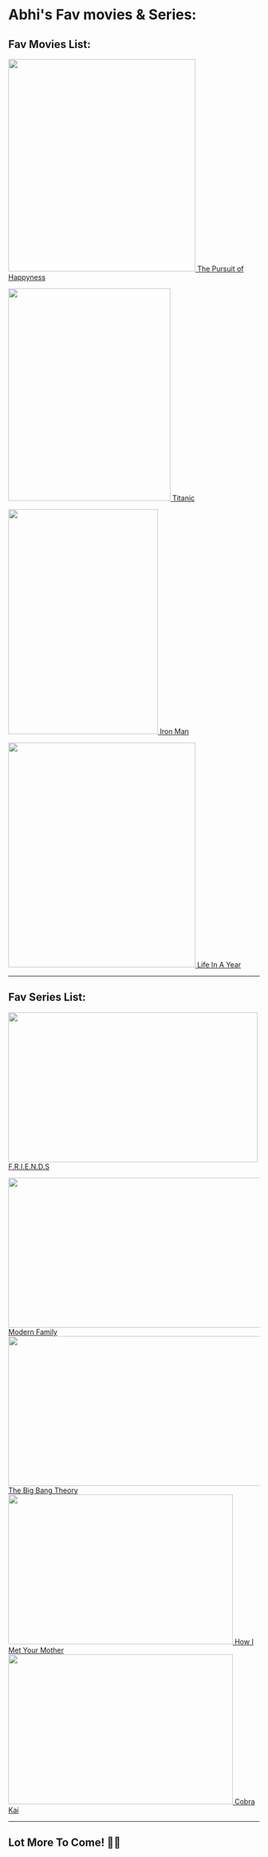 <h1> Abhi's Fav movies & Series:</h1>
<h2>Fav Movies List:</h2>

<a href="https://en.wikipedia.org/wiki/The_Pursuit_of_Happyness"><img src="https://upload.wikimedia.org/wikipedia/en/8/81/Poster-pursuithappyness.jpg" width="375" height="425">
<a href="https://en.wikipedia.org/wiki/The_Pursuit_of_Happyness" >The Pursuit of Happyness</a>

<a href="https://www.hotstar.com/in/movies/titanic/1770001166">
<img src="https://www.themoviedb.org/t/p/original/vpsvHLkoeKUjceIMeNSqCp3xEyY.jpg "width="325" height="425">
<a href="https://www.hotstar.com/in/movies/titanic/1770001166">Titanic</a>

<a href="https://www.hotstar.com/in/movies/iron-man/1660000038"><img src="https://images.affiches-et-posters.com/albums/3/55309/poster-film-iron-man-1.jpg" width="300" height="450">
<a href="https://www.hotstar.com/in/movies/iron-man/1660000038">Iron Man</a>

<a href="https://www.primevideo.com/dp/amzn1.dv.gti.06bbea93-3c9e-d08c-95b4-fe4d450f5816?autoplay=0&ref_=atv_cf_strg_wb">
<img src="https://www.themoviedb.org/t/p/original/DUjo2ZxSQcrGmqy4aWXjDlfI21.jpg "width="375" height="450">
<a href="https://www.primevideo.com/dp/amzn1.dv.gti.06bbea93-3c9e-d08c-95b4-fe4d450f5816?autoplay=0&ref_=atv_cf_strg_wb">Life In A Year</a>
  
<hr/>

<h2>Fav Series List:</h2>


<a href="https://www.netflix.com/search?q=fr&jbv=70153404"> <img src="http://www.stunningalways.com/wp-content/uploads/2015/12/Friends-together-withtitle-friends.jpg" width="500" height="300">
<a href="https://en.wikipedia.org/wiki/Friends">F.R.I.E.N.D.S</a>

<a href="https://www.hotstar.com/in/shows/modern-family/8549"> 
<img src="https://cdn1.edgedatg.com/aws/v2/abc/ModernFamily/showimages/cae29355a2f177539897e6db1d9b0861/1200x627-Q80_cae29355a2f177539897e6db1d9b0861.jpg" width="525" height="300">
<a href="https://www.hotstar.com/in/shows/modern-family/8549">Modern Family</a>

<a href="https://www.primevideo.com/region/eu/detail/0T62J95K9OZUIUU1IO83WM564M/ref=atv_sr_fle_c_Tn74RA_1_1_1?sr=1-1&pageTypeIdSource=ASIN&pageTypeId=B07CH2VCVC&qid=1721789011366">
<img src="https://scontent.fvga3-1.fna.fbcdn.net/v/t39.30808-6/416382371_930185588471680_7132448839011184294_n.jpg?_nc_cat=108&ccb=1-7&_nc_sid=cc71e4&_nc_ohc=35D_pRqJK2oQ7kNvgHAiy3w&_nc_ht=scontent.fvga3-1.fna&oh=00_AYBGUpyt3w4ySni3Ea346V-_QgJt3jzzEOdbnkaS9BQPFg&oe=66A624F5 "width= "550" height="300">
<a href="https://en.wikipedia.org/wiki/The_Big_Bang_Theory">The Big Bang Theory</a>

<a href="https://www.hotstar.com/in/shows/how-i-met-your-mother/8323">
<img src="https://images4.fanpop.com/image/photos/23900000/How-I-Met-Your-Mother-how-i-met-your-mother-23910966-1600-1200.jpg "width="450" height="300">
<a href="https://www.hotstar.com/in/shows/how-i-met-your-mother/8323">How I Met Your Mother</a>

<a href="https://www.netflix.com/search?q=cobra&jbv=81002370">
<img src="https://m.media-amazon.com/images/I/91skTpY31mL._SL1500_.jpg" width="450" height="300">
<a href="https://www.netflix.com/search?q=cobra%20kai&jbv=81002370"> Cobra Kai</a>

<hr/>

<h2>Lot More To Come! 👊🏻</h2>
